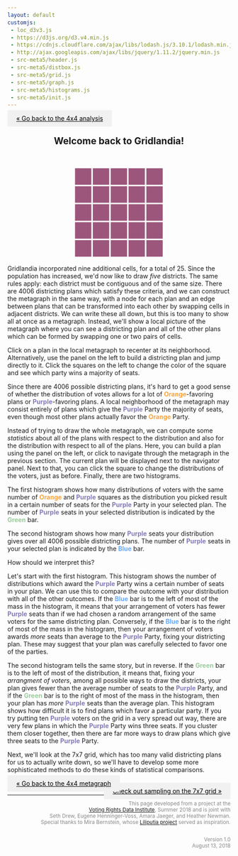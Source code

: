 ```yaml
---
layout: default
customjs:
 - loc_d3v3.js
 - https://d3js.org/d3.v4.min.js
 - https://cdnjs.cloudflare.com/ajax/libs/lodash.js/3.10.1/lodash.min.js
 - http://ajax.googleapis.com/ajax/libs/jquery/1.11.2/jquery.min.js
 - src-meta5/header.js
 - src-meta5/distbox.js
 - src-meta5/grid.js
 - src-meta5/graph.js
 - src-meta5/histograms.js
 - src-meta5/init.js
---
```



<style>


.previous {
    background-color: #f1f1f1;
    color: black;
}

.next {
    background-color: #f1f1f1;
    color: black;
}

.round {
    border-radius: 50%;
}
</style>

<p style="text-align:left;">
<a href="./metagrid" class="previous" style="padding: 10px 20px">&laquo; Go back to the 4x4 analysis</a>
</p>


<center>
<h2> Welcome back to Gridlandia!</h2>
<br/>
<p align="center">
  <img width="200"  src="imgs/blankgrid5.png?raw=true"><br />

</p>

</center>


Gridlandia incorporated nine additional cells, for a total of 25.  Since the population has increased, we'd now like to draw *five* districts.  The same rules apply: each district must be contiguous and of the same size.  There are 4006 districting plans which satisfy these criteria, and we can construct the metagraph in the same way, with a node for each plan and an edge between plans that can be transformed into each other by swapping cells in adjacent districts.  We can write these all down, but this is too many to show all at once as a metagraph.  Instead, we'll show a local picture of the metagraph where you can see a districting plan and all of the other plans which can be formed by swapping one or two pairs of cells.


Click on a plan in the local metagraph to recenter at its neighborhood.  Alternatively, use the panel on the left to build a districting plan and jump directly to it.  Click the squares on the left to change the color of the square and see which party wins a majority of seats.





<div id="chart1" style="width:100% text-align:left"></div>



Since there are 4006 possible districting plans, it's hard to get a good sense of whether the distribution of votes allows for a lot of <span style="color:#fca336"><b>Orange</b></span>-favoring plans or <span style="color:#857ab8"><b>Purple</b></span>-favoring plans.  A local neighborhood of the metagraph may consist entirely of plans which give the <span style="color:#857ab8"><b>Purple</b></span> Party the majority of seats, even though most other plans actually favor the <span style="color:#fca336"><b>Orange</b></span> Party.

Instead of trying to draw the whole metagraph, we can compute some *statistics* about all of the plans with respect to the distribution and also for the distribution with respect to all of the plans.  Here, you can build a plan using the panel on the left, or click to navigate through the metagraph in the previous section.  The current plan will be displayed next to the navigator panel.  Next to that, you can click the square to change the distributions of the voters, just as before.  Finally, there are two histograms.  

The first histogram shows how many distributions of voters with the same number of <span style="color:#fca336"><b>Orange</b></span> and <span style="color:#857ab8"><b>Purple</b></span> squares as the distribution you picked result in a certain number of seats for the <span style="color:#857ab8"><b>Purple</b></span> Party in your selected plan.  The number of <span style="color:#857ab8"><b>Purple</b></span> seats in your selected distribution is indicated by the <span style="color:#99CC9A"><b>Green</b></span> bar.

The second histogram shows how many <span style="color:#857ab8"><b>Purple</b></span> seats your distribution gives over all 4006 possible districting plans.  The number of <span style="color:#857ab8"><b>Purple</b></span> seats in your selected plan is indicated by the <span style="color:#66ABFF"><b>Blue</b></span> bar.


<div id="chart2" style="width:100% text-align:left"></div>



How should we interpret this?  

Let's start with the first histogram. This histogram shows the number of distributions which award the <span style="color:#857ab8"><b>Purple</b></span> Party wins a certain number of seats in your plan.  We can use this to compare the outcome with your distribution with all of the other outcomes.  If the <span style="color:#66ABFF"><b>Blue</b></span> bar is to the left of most of the mass in the histogram, it means that your arrangement of voters has fewer <span style="color:#857ab8"><b>Purple</b></span> seats than if we had chosen a random arrangement of the same voters for the same districting plan.  Conversely, if the <span style="color:#66ABFF"><b>Blue</b></span> bar is to the right of most of the mass in the histogram, then your arrangement of voters awards *more* seats than average to the <span style="color:#857ab8"><b>Purple</b></span> Party, fixing your districting plan.  These may suggest that your plan was carefully selected to favor one of the parties.

The second histogram tells the same story, but in reverse.  If the <span style="color:#99CC9A"><b>Green</b></span> bar is to the left of most of the distribution, it means that, fixing your *arrangment of voters*, among all possible ways to draw the districts, your plan gives fewer than the average number of seats to the <span style="color:#857ab8"><b>Purple</b></span> Party, and if the <span style="color:#99CC9A"><b>Green</b></span> bar is to the right of most of the mass in the histogram, then your plan has *more* <span style="color:#857ab8"><b>Purple</b></span> seats than the average plan.  This histogram shows how difficult it is to find plans which favor a particular party.  If you try putting ten <span style="color:#857ab8"><b>Purple</b></span> voters on the grid in a very spread out way, there are very few plans in which the <span style="color:#857ab8"><b>Purple</b></span> Party wins three seats.  If you cluster them closer together, then there are far more ways to draw plans which give three seats to the <span style="color:#857ab8"><b>Purple</b></span> Party.



Next, we'll look at the 7x7 grid, which has too many valid districting plans for us to actually write down, so we'll have to develop some more sophisticated methods to do these kinds of statistical comparisons.

<p style="text-align:left;">
<a href="./metagrid" class="previous" style="padding: 10px 20px">&laquo; Go back to the 4x4 metagraph</a>
<span style="float:right;"><a href="./metagrid-3" class="next" style="padding: 10px 20px"> Check out sampling on the 7x7 grid &raquo;</a></span>

</p>


<div style="text-align:right; color:#888888;line-height:14px" width="100%"><small>
<hr style="width:100%">

This page developed from a project at the<br/>
<a href="http://gerrydata.org">Voting Rights Data Institute</a>,
Summer 2018 and is joint with<br/>
Seth Drew, Eugene Henninger-Voss, Amara Jaeger, and Heather Newman.<br/>
Special thanks to Mira Bernstein, whose <a href="https://docs.google.com/spreadsheets/d/1U8XXRwwJ3zLLu9Xx-xsrePBFsCXkYYFj_MB4t-ZaZ4k/edit#gid=2131508220">Liliputia project</a> served as inspiration.<br/><br/>

Version 1.0<br/>
August 13, 2018<br/>


</small>
</div>


<!-- 
<span style="color:#857ab8"><b>Purple</b></span>
<span style="color:#fca336"><b>Orange</b></span>
<span style="color:#99CC9A"><b>Green</b></span>
<span style="color:#66ABFF"><b>Blue</b></span>
-->